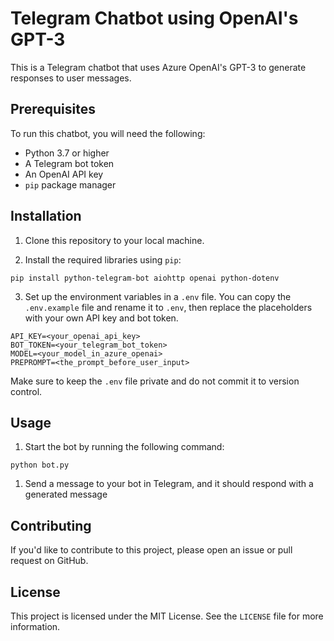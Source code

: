 # Telegram Chatbot using OpenAI's GPT-3

This is a Telegram chatbot that uses Azure OpenAI's GPT-3 to generate responses to user messages.

## Prerequisites

To run this chatbot, you will need the following:

- Python 3.7 or higher
- A Telegram bot token
- An OpenAI API key
- `pip` package manager

## Installation

1. Clone this repository to your local machine.

2. Install the required libraries using `pip`:
```
pip install python-telegram-bot aiohttp openai python-dotenv
```

3. Set up the environment variables in a `.env` file. You can copy the `.env.example` file and rename it to `.env`, then replace the placeholders with your own API key and bot token.

```
API_KEY=<your_openai_api_key>
BOT_TOKEN=<your_telegram_bot_token>
MODEL=<your_model_in_azure_openai>
PREPROMPT=<the_prompt_before_user_input>
```

Make sure to keep the `.env` file private and do not commit it to version control.

## Usage

1. Start the bot by running the following command:
```
python bot.py
```

1. Send a message to your bot in Telegram, and it should respond with a generated message


## Contributing

If you'd like to contribute to this project, please open an issue or pull request on GitHub.

## License

This project is licensed under the MIT License. See the `LICENSE` file for more information.

